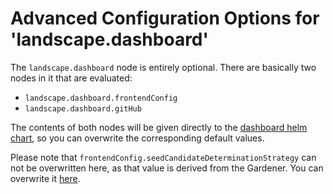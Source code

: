 # Advanced Configuration Options for 'landscape.dashboard'

The `landscape.dashboard` node is entirely optional. There are basically two nodes in it that are evaluated:
- `landscape.dashboard.frontendConfig`
- `landscape.dashboard.gitHub`

The contents of both nodes will be given directly to the [dashboard helm chart](https://github.com/gardener/dashboard/blob/master/charts/gardener-dashboard/values.yaml), so you can overwrite the corresponding default values. 

Please note that `frontendConfig.seedCandidateDeterminationStrategy` can not be overwritten here, as that value is derived from the Gardener. You can overwrite it [here](gardener.md).